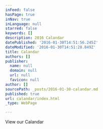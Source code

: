 ```yaml
---
inFeed: false
hasPage: true
inNav: true
inLanguage: null
starred: false
keywords: []
description: 2016 Calandar
datePublished: '2016-01-30T14:51:56.245Z'
dateModified: '2016-01-30T14:51:28.849Z'
title: Calandar
authors: []
publisher:
  name: null
  domain: null
  url: null
  favicon: null
author: []
sourcePath: _posts/2016-01-30-calandar.md
published: true
url: calandar/index.html
_type: WebPage

---
```

View our Calandar